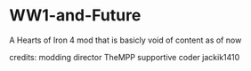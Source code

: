 # WW1-and-Future
A Hearts of Iron 4 mod that is basicly void of content as of now

credits:  modding director TheMPP
          supportive coder jackik1410
